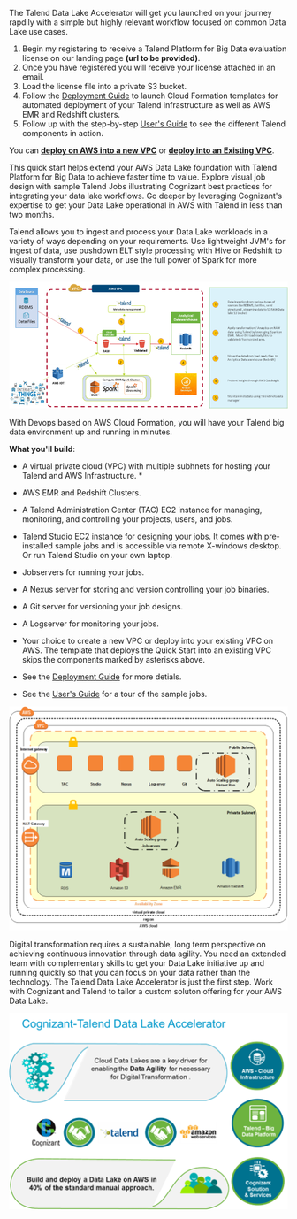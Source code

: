 The Talend Data Lake Accelerator will get you launched on your journey rapdily with a simple but highly relevant workflow focused on common Data Lake use cases.

1. Begin my registering to receive a Talend Platform for Big Data evaluation license on our landing page **(url to be provided)**.  
2. Once you have registered you will receive your license attached in an email.
3. Load the license file into a private S3 bucket.
3. Follow the [Deployment Guide](https://s3.amazonaws.com/docs.quickstart.talend/Out+of+the+Box+Datalake+-+Deployment+Guide.pdf) to launch Cloud Formation templates for automated deployment of your Talend infrastructure as well as AWS EMR and Redshift clusters.
4. Follow up with the step-by-step [User's Guide](https://s3.amazonaws.com/docs.quickstart.talend/Out+of+the+Box+Data+Lake+-+User+Guide.pdf) to see the different Talend components in action.

You can **[deploy on AWS into a new VPC](https://console.aws.amazon.com/cloudformation/home?region=us-east-1#/stacks/new?templateURL=https://s3.amazonaws.com/oodle.app.talend/templates/oodle-master.template)** or **[deploy into an Existing VPC](https://console.aws.amazon.com/cloudformation/home?region=us-east-1#/stacks/new?templateURL=https://s3.amazonaws.com/oodle.app.talend/templates/oodle.template)**.

This quick start helps extend your AWS Data Lake foundation with Talend Platform for Big Data to achieve faster time to value.  Explore visual job design with sample Talend Jobs illustrating Cognizant best practices for integrating your data lake workflows.  Go deeper by leveraging Cognizant's expertise to get your Data Lake operational in AWS with Talend in less than two months.

Talend allows you to ingest and process your Data Lake workloads in a variety of ways depending on your requirements.  Use lightweight JVM's for ingest of data, use pushdown ELT style processing with Hive or Redshift to visually transform your data, or use the full power of Spark for more complex processing.

![Talend Quickstart Workflow](talend-quickstart-workflow.png)

With Devops based on AWS Cloud Formation, you will have your Talend big data environment up and running in minutes.

**What you'll build**:

* A virtual private cloud (VPC) with multiple subhnets for hosting your Talend and AWS Infrastructure. *

* AWS EMR and Redshift Clusters.

* A Talend Administration Center (TAC) EC2 instance for managing, monitoring, and controlling your projects, users, and jobs.

* Talend Studio EC2 instance for designing your jobs.  It comes with pre-installed sample jobs and is accessible via remote X-windows desktop.  Or run Talend Studio on your own laptop.

* Jobservers for running your jobs.

* A Nexus server for storing and version controlling your job binaries.

* A Git server for versioning your job designs.

* A Logserver for monitoring your jobs.

* Your choice to create a new VPC or deploy into your existing VPC on AWS. The template that deploys the Quick Start into an existing VPC skips the components marked by asterisks above.

* See the [Deployment Guide](https://s3.amazonaws.com/docs.quickstart.talend/Out+of+the+Box+Datalake+-+Deployment+Guide.pdf) for more detials.

* See the [User's Guide](https://s3.amazonaws.com/docs.quickstart.talend/Out+of+the+Box+Data+Lake+-+User+Guide.pdf) for a tour of the sample jobs.

![Talend Quickstart Architecture](talend-quickstart-architecture.png)

Digital transformation requires a sustainable, long term perspective on achieving continuous innovation through data agility.  You need an extended team with complementary skills to get your Data Lake initiative up and running quickly so that you can focus on your data rather than the technology.  The Talend Data Lake Accelerator is just the first step.  Work with Cognizant and Talend to tailor a custom soluton offering for your AWS Data Lake.

![Data Agility](data-agility.png)
